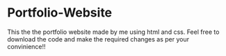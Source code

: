 # Portfolio-Website
This the the portfolio website made by me using html and css.
Feel free to download the code and make the required changes as per your convinience!!
